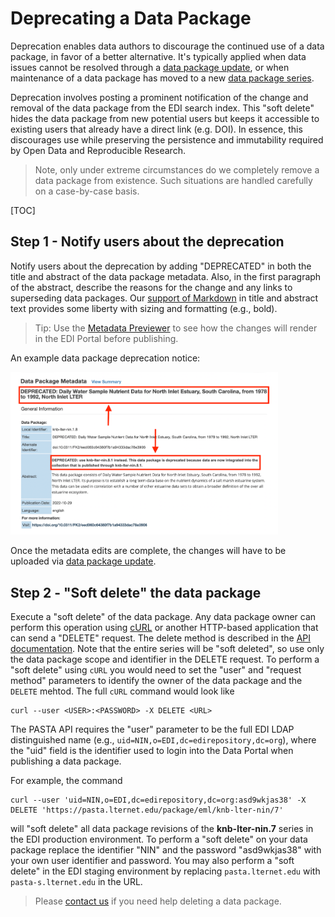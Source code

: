 # Deprecating a Data Package

Deprecation enables data authors to discourage the continued use of a data package, in favor of a better alternative. It's typically applied when data issues cannot be resolved through a [data package update](/templates/resources/updating-a-data-package.md), or when maintenance of a data package has moved to a new [data package series](/templates/resources/the-data-package.md#versioning-data-packages). 

Deprecation involves posting a prominent notification of the change and removal of the data package from the EDI search index. This "soft delete" hides the data package from new potential users but keeps it accessible to existing users that already have a direct link (e.g. DOI). In essence, this discourages use while preserving the persistence and immutability required by Open Data and Reproducible Research.

> Note, only under extreme circumstances do we completely remove a data package from existence. Such situations are handled carefully on a case-by-case basis.

[TOC]

## Step 1 - Notify users about the deprecation

Notify users about the deprecation by adding "DEPRECATED" in both the title and abstract of the data package metadata. Also, in the first paragraph of the abstract, describe the reasons for the change and any links to superseding data packages. Our [support of Markdown](/templates/news/news-20210430.00.md) in title and abstract text provides some liberty with sizing and formatting (e.g., bold).

> Tip: Use the [Metadata Previewer](https://portal.edirepository.org/nis/metadataPreviewer.jsp) to see how the changes will render in the EDI Portal before publishing.

An example data package deprecation notice:

<img class="screen-shot" src="/static/images/deprecation-notice.png" alt="Deprecation notice" width="85%">

Once the metadata edits are complete, the changes will have to be uploaded via [data package update](/templates/resources/updating-a-data-package.md).

## Step 2 - "Soft delete" the data package

Execute a "soft delete" of the data package. Any data package owner can perform this operation using [cURL](https://en.wikipedia.org/wiki/CURL) or another HTTP-based application that can send a "DELETE" request. The delete method is described in the [API documentation](https://pasta.lternet.edu/package/docs/api#DELETE%20:%20/eml/%7Bscope%7D/%7Bidentifier%7D). Note that the entire series will be "soft deleted", so use only the data package scope and identifier in the DELETE request. To perform a "soft delete" using `cURL` you would need to set the "user" and "request method" parameters to identify the owner of the data package and the `DELETE` mehtod. The full `cURL` command would look like

```
curl --user <USER>:<PASSWORD> -X DELETE <URL>
```

The PASTA API requires the "user" parameter to be the full EDI LDAP distinguished name (e.g., `uid=NIN,o=EDI,dc=edirepository,dc=org`), where the "uid" field is the identifier used to login into the Data Portal when publishing a data package.

For example, the command

```
curl --user 'uid=NIN,o=EDI,dc=edirepository,dc=org:asd9wkjas38' -X DELETE 'https://pasta.lternet.edu/package/eml/knb-lter-nin/7'
```

will "soft delete" all data package revisions of the **knb-lter-nin.7** series in the EDI production environment. To perform a "soft delete" on your data package replace the identifier "NIN" and the password "asd9wkjas38" with your own user identifier and password. You may also perform a "soft delete" in the EDI staging environment by replacing `pasta.lternet.edu` with `pasta-s.lternet.edu` in the URL.

> Please [contact us](/templates/support/contact-us.md) if you need help deleting a data package.
